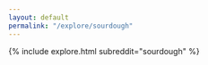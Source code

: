 ```yaml
---
layout: default
permalink: "/explore/sourdough"
---
```


{% include explore.html subreddit="sourdough" %}
